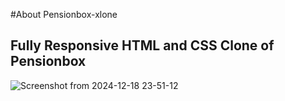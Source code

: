 #About Pensionbox-xlone

## Fully Responsive HTML and CSS Clone of Pensionbox

![Screenshot from 2024-12-18 23-51-12](https://github.com/user-attachments/assets/1dde82ed-ef2d-484d-bb03-af6383ec73cc)
